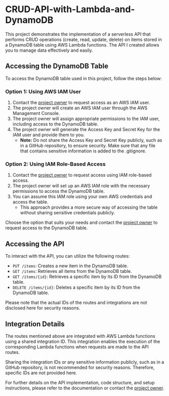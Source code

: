 # CRUD-API-with-Lambda-and-DynamoDB

This project demonstrates the implementation of a serverless API that performs CRUD operations (create, read, update, delete) on items stored in a DynamoDB table using AWS Lambda functions. The API I created allows you to manage data effectively and easily.

## Accessing the DynamoDB Table

To access the DynamoDB table used in this project, follow the steps below:

### Option 1: Using AWS IAM User

1. Contact the [project owner](https://github.com/konstantinakatmada) to request access as an AWS IAM user.
2. The project owner will create an AWS IAM user through the AWS Management Console.
3. The project owner will assign appropriate permissions to the IAM user, including access to the DynamoDB table.
4. The project owner will generate the Access Key and Secret Key for the IAM user and provide them to you.
   - **Note:** Do not share the Access Key and Secret Key publicly, such as in a GitHub repository, to ensure security. Make sure that any file that contains sensitive information is added to the .gitignore.

### Option 2: Using IAM Role-Based Access

1. Contact the [project owner](https://github.com/konstantinakatmada) to request access using IAM role-based access.
2. The project owner will set up an AWS IAM role with the necessary permissions to access the DynamoDB table.
3. You can assume this IAM role using your own AWS credentials and access the table.
   - This approach provides a more secure way of accessing the table without sharing sensitive credentials publicly.

Choose the option that suits your needs and contact the [project owner](https://github.com/konstantinakatmada) to request access to the DynamoDB table.

## Accessing the API

To interact with the API, you can utilize the following routes:

- `PUT /items`: Creates a new item in the DynamoDB table.
- `GET /items`: Retrieves all items from the DynamoDB table.
- `GET /items/{id}`: Retrieves a specific item by its ID from the DynamoDB table.
- `DELETE /items/{id}`: Deletes a specific item by its ID from the DynamoDB table.

Please note that the actual IDs of the routes and integrations are not disclosed here for security reasons.

## Integration Details

The routes mentioned above are integrated with AWS Lambda functions using a shared integration ID. This integration enables the execution of the corresponding Lambda functions when requests are made to the API routes.

Sharing the integration IDs or any sensitive information publicly, such as in a GitHub repository, is not recommended for security reasons. Therefore, specific IDs are not provided here.

For further details on the API implementation, code structure, and setup instructions, please refer to the documentation or contact the [project owner](https://github.com/konstantinakatmada).

